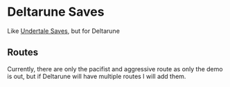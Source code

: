 # Deltarune Saves
Like [Undertale Saves](https://github.com/yarinvasket/UndertaleSaves), but for Deltarune

## Routes
Currently, there are only the pacifist and aggressive route as only the demo is out, but if Deltarune will have multiple routes I will add them.